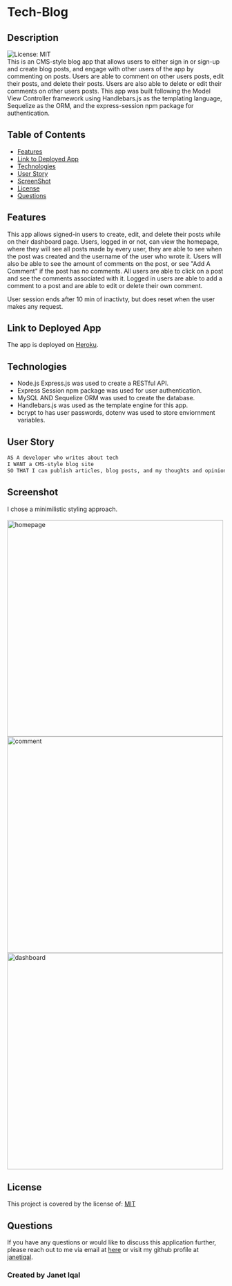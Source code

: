  # Tech-Blog </br>
  
## Description 
![License: MIT](https://img.shields.io/badge/License-MIT-green.svg) </br>
This is an CMS-style blog app that allows users to either sign in or sign-up and create blog posts, and engage with other users of the app by commenting on posts. Users are able to comment on other users posts, edit their posts, and delete their posts. Users are also able to delete or edit their comments on other users posts. This app was built following the Model View Controller framework using Handlebars.js as the templating language, Sequelize as the ORM, and the express-session npm package for authentication.


## Table of Contents
- [Features](#features)
- [Link to Deployed App](#link-to-deployed-app)
- [Technologies](#technologies)
- [User Story](#user-story)
- [ScreenShot](#screenshot)
- [License](#license)
- [Questions](#questions)

## Features 
This app allows signed-in users to create, edit, and delete their posts while on their dashboard page. Users, logged in or not, can view the homepage, where they will see all posts made by every user, they are able to see when the post was created and the username of the user who wrote it. Users will also be able to see the amount of comments on the post, or see "Add A Comment" if the post has no comments. All users are able to click on a post and see the comments associated with it. Logged in users are able to add a comment to a post and are able to edit or delete their own comment. 

  User session ends after 10 min of inactivty, but does reset when the user makes any request. 

## Link to Deployed App
The app is deployed on [Heroku](https://tech-blog-ji.herokuapp.com/).

## Technologies
- Node.js Express.js was used to create a RESTful API.
- Express Session npm package was used for user authentication.
- MySQL AND Sequelize ORM was used to create the database.
- Handlebars.js was used as the template engine for this app.
- bcrypt to has user passwords, dotenv was used to store enviornment variables.

## User Story

```md
AS A developer who writes about tech
I WANT a CMS-style blog site
SO THAT I can publish articles, blog posts, and my thoughts and opinions
```

## Screenshot
I chose a minimilistic styling approach.
<br><br>
<img width="500" alt="homepage" src="https://user-images.githubusercontent.com/84414488/137014528-51c02354-173e-4b16-bf6f-50b43292e8b0.png"> <br>
<img width="500" alt="comment" src="https://user-images.githubusercontent.com/84414488/137021531-d576f4ba-c785-4b94-84ae-93031ded898e.png"><br>
<img width="500" alt="dashboard" src="https://user-images.githubusercontent.com/84414488/137014576-695393e7-b2ad-4d6f-92db-221597f57871.png">



## License 
  This project is covered by the license of: [MIT](https://opensource.org/licenses/MIT)

## Questions
  If you have any questions or would like to discuss this application further, please reach out to me via email at [here](mailto:j.iqal35@gmail.com) or visit my github profile at [janetiqal](http://www.github.com/janetiqal).

### Created by Janet Iqal
